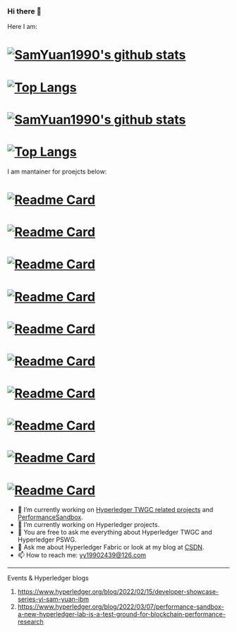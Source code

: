 ### Hi there 👋

Here I am:
# [![SamYuan1990's github stats](https://github-readme-stats.vercel.app/api?username=SamYuan1990&show_icons=true&include_all_commits=true&theme=tokyonight#gh-dark-mode-only)](https://github-readme-stats.vercel.app/api?username=SamYuan1990&show_icons=true&include_all_commits=true#gh-dark-mode-only) 
# [![Top Langs](https://github-readme-stats.vercel.app/api/top-langs/?username=SamYuan1990&layout=default&theme=tokyonight#gh-dark-mode-only)](https://github-readme-stats.vercel.app/api/top-langs/?username=SamYuan1990&layout=default#gh-dark-mode-only)
# [![SamYuan1990's github stats](https://github-readme-stats.vercel.app/api?username=SamYuan1990&show_icons=true&include_all_commits=true&theme=default#gh-light-mode-only)](https://github-readme-stats.vercel.app/api?username=SamYuan1990&show_icons=true&include_all_commits=true#gh-light-mode-only) 
# [![Top Langs](https://github-readme-stats.vercel.app/api/top-langs/?username=SamYuan1990&layout=default&theme=default#gh-light-mode-only)](https://github-readme-stats.vercel.app/api/top-langs/?username=SamYuan1990&layout=default#gh-light-mode-only)

I am mantainer for proejcts below:
# [![Readme Card](https://github-readme-stats.vercel.app/api/pin/?username=Hyperledger-TWGC&repo=tape&theme=tokyonight#gh-dark-mode-only)](https://github.com/Hyperledger-TWGC/tape)
# [![Readme Card](https://github-readme-stats.vercel.app/api/pin/?username=Hyperledger-TWGC&repo=tape&theme=default##gh-light-mode-only)](https://github.com/Hyperledger-TWGC/tape)
# [![Readme Card](https://github-readme-stats.vercel.app/api/pin/?username=hyperledger-labs&repo=PerformanceSandBox&theme=tokyonight#gh-dark-mode-only)](https://github.com/hyperledger-labs/PerformanceSandBox)
# [![Readme Card](https://github-readme-stats.vercel.app/api/pin/?username=hyperledger-labs&repo=PerformanceSandBox&theme=default#gh-light-mode-only)](https://github.com/hyperledger-labs/PerformanceSandBox)
# [![Readme Card](https://github-readme-stats.vercel.app/api/pin/?username=SamYuan1990&repo=Probe&theme=tokyonight#gh-dark-mode-only)](https://github.com/SamYuan1990/Probe)
# [![Readme Card](https://github-readme-stats.vercel.app/api/pin/?username=SamYuan1990&repo=Probe&theme=default#gh-light-mode-only)](https://github.com/SamYuan1990/Probe)
# [![Readme Card](https://github-readme-stats.vercel.app/api/pin/?username=Hyperledger-TWGC&repo=java-gm&theme=tokyonight#gh-dark-mode-only)](https://github.com/Hyperledger-TWGC/java-gm)
# [![Readme Card](https://github-readme-stats.vercel.app/api/pin/?username=Hyperledger-TWGC&repo=java-gm&theme=default#gh-light-mode-only)](https://github.com/Hyperledger-TWGC/java-gm)
# [![Readme Card](https://github-readme-stats.vercel.app/api/pin/?username=Hyperledger-TWGC&repo=GM-interoperability&theme=tokyonight#gh-dark-mode-only)](https://github.com/Hyperledger-TWGC/GM-interoperability)
# [![Readme Card](https://github-readme-stats.vercel.app/api/pin/?username=Hyperledger-TWGC&repo=GM-interoperability&theme=default#gh-light-mode-only)](https://github.com/Hyperledger-TWGC/GM-interoperability)

- 🔭 I’m currently working on [Hyperledger TWGC related projects](https://github.com/Hyperledger-TWGC) and [PerformanceSandbox](https://github.com/hyperledger-labs/PerformanceSandBox).
- 🌱 I’m currently working on Hyperledger projects.
- 🌱 You are free to ask me everything about Hyperledger TWGC and Hyperledger PSWG.
- 💬 Ask me about Hyperledger Fabric or look at my blog at [CSDN](https://blog.csdn.net/oe1019).
- 📫 How to reach me: yy19902439@126.com

---
Events & Hyperledger blogs
1. https://www.hyperledger.org/blog/2022/02/15/developer-showcase-series-yi-sam-yuan-ibm
1. https://www.hyperledger.org/blog/2022/03/07/performance-sandbox-a-new-hyperledger-lab-is-a-test-ground-for-blockchain-performance-research

<!--
**SamYuan1990/SamYuan1990** is a ✨ _special_ ✨ repository because its `README.md` (this file) appears on your GitHub profile.

Here are some ideas to get you started:

- 😄 Pronouns: ...
- ⚡ Fun fact: ...

- 👯 I’m looking to collaborate on https://github.com/SamYuan1990/Probe
- 🤔 I’m looking for help with https://github.com/SamYuan1990/Probe
-->
